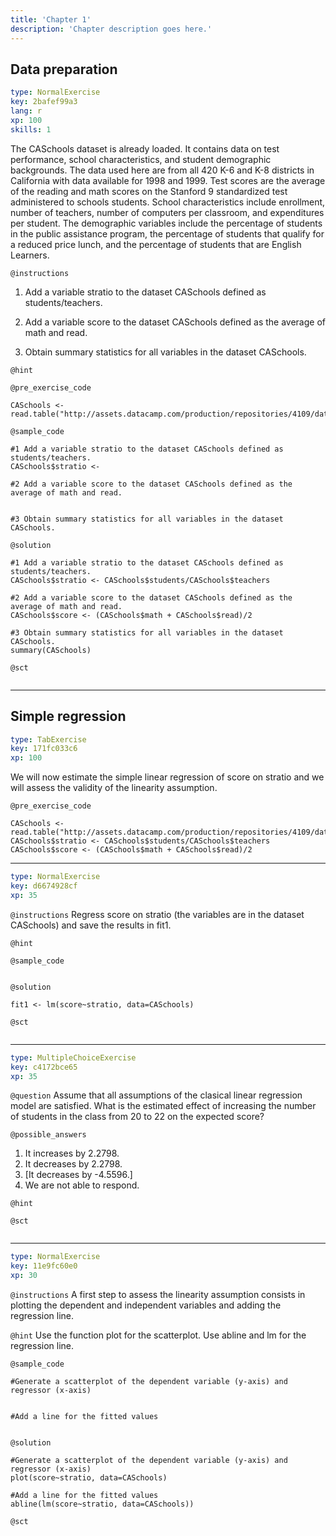 ```yaml
---
title: 'Chapter 1'
description: 'Chapter description goes here.'
---
```


## Data preparation

```yaml
type: NormalExercise
key: 2bafef99a3
lang: r
xp: 100
skills: 1
```

The CASchools dataset is already loaded. It contains data on test performance, school characteristics, and student demographic backgrounds. The data used here are from all 420 K-6 and K-8 districts in California with data available for 1998 and 1999. Test scores are the average of the reading and math scores on the Stanford 9 standardized test administered to schools students. School characteristics include enrollment, number of teachers, number of computers per classroom, and expenditures per student. The demographic variables include the percentage of students in the public assistance program, the percentage of students that qualify for a reduced price lunch, and the percentage of students that are English Learners.

`@instructions`
1) Add a variable stratio to the dataset CASchools defined as students/teachers.

2) Add a variable score to the dataset CASchools defined as the average of math and read.

3) Obtain summary statistics for all variables in the dataset CASchools.

`@hint`


`@pre_exercise_code`
```{r}
CASchools <- read.table("http://assets.datacamp.com/production/repositories/4109/datasets/58d484cd9aa9884502caf2e43cd1db69ab569f89/CASchools.txt")
```

`@sample_code`
```{r}
#1 Add a variable stratio to the dataset CASchools defined as students/teachers.
CASchools$stratio <- 

#2 Add a variable score to the dataset CASchools defined as the average of math and read.


#3 Obtain summary statistics for all variables in the dataset CASchools.

```

`@solution`
```{r}
#1 Add a variable stratio to the dataset CASchools defined as students/teachers.
CASchools$stratio <- CASchools$students/CASchools$teachers

#2 Add a variable score to the dataset CASchools defined as the average of math and read.
CASchools$score <- (CASchools$math + CASchools$read)/2

#3 Obtain summary statistics for all variables in the dataset CASchools.
summary(CASchools)

```

`@sct`
```{r}

```

---

## Simple regression

```yaml
type: TabExercise
key: 171fc033c6
xp: 100
```

We will now estimate the simple linear regression of score on stratio and we will assess the validity of the linearity assumption.

`@pre_exercise_code`
```{r}
CASchools <- read.table("http://assets.datacamp.com/production/repositories/4109/datasets/58d484cd9aa9884502caf2e43cd1db69ab569f89/CASchools.txt")
CASchools$stratio <- CASchools$students/CASchools$teachers
CASchools$score <- (CASchools$math + CASchools$read)/2
```

***

```yaml
type: NormalExercise
key: d6674928cf
xp: 35
```

`@instructions`
Regress score on stratio (the variables are in the dataset CASchools) and save the results in fit1.

`@hint`


`@sample_code`
```{r}

```

`@solution`
```{r}
fit1 <- lm(score~stratio, data=CASchools)
```

`@sct`
```{r}

```

***

```yaml
type: MultipleChoiceExercise
key: c4172bce65
xp: 35
```

`@question`
Assume that all assumptions of the clasical linear regression model are satisfied. What is the estimated effect of increasing the number of students in the class from 20 to 22 on the expected score?

`@possible_answers`
1. It increases by 2.2798. 
2. It decreases by 2.2798.
3. [It decreases by -4.5596.]
4. We are not able to respond.

`@hint`


`@sct`
```{r}

```

***

```yaml
type: NormalExercise
key: 11e9fc60e0
xp: 30
```

`@instructions`
A first step to assess the linearity assumption consists in plotting the dependent and independent variables and adding the regression line.

`@hint`
Use the function plot for the scatterplot. Use abline and lm for the regression line.

`@sample_code`
```{r}
#Generate a scatterplot of the dependent variable (y-axis) and regressor (x-axis)


#Add a line for the fitted values


```

`@solution`
```{r}
#Generate a scatterplot of the dependent variable (y-axis) and regressor (x-axis)
plot(score~stratio, data=CASchools)

#Add a line for the fitted values
abline(lm(score~stratio, data=CASchools))

```

`@sct`
```{r}

```
